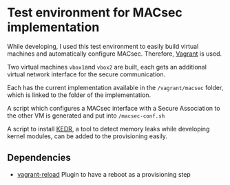 # Test environment for MACsec implementation

While developing, I used this test environment to easily build virtual machines and automatically configure MACsec.
Therefore, [Vagrant](https://vagrantup.com) is used.

Two virtual machines `vbox1`and `vbox2` are built, each gets an additional virtual network interface for the secure communication.

Each has the current implementation available in the `/vagrant/macsec` folder, which is linked to the folder of the implementation.

A script which configures a MACsec interface with a Secure Association to the other VM is generated and put into `/macsec-conf.sh`

A script to install [KEDR](https://github.com/euspectre/kedr), a tool to detect memory leaks while developing kernel modules, can be added to the provisioning easily.

## Dependencies
* [vagrant-reload](https://github.com/aidanns/vagrant-reload) Plugin to have a reboot as a provisioning step
